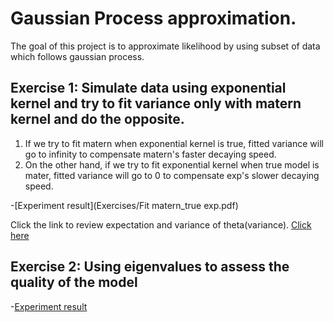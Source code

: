 # Gaussian Process approximation.

The goal of this project is to approximate likelihood by using subset of data which follows gaussian process.

## Exercise 1: Simulate data using exponential kernel and try to fit variance only with matern kernel and do the opposite.
  1. If we try to fit matern when exponential kernel is true, fitted variance will go to infinity to compensate matern's faster decaying speed.
  2. On the other hand, if we try to fit exponential kernel when true model is mater, fitted variance will go to 0 to compensate exp's slower decaying speed.

-[Experiment result](Exercises/Fit matern_true exp.pdf)


Click the link to review expectation and variance of theta(variance).
[Click here](https://stats.stackexchange.com/questions/427332/variance-of-quadratic-form-for-multivariate-normal-distribution)


  
## Exercise 2: Using eigenvalues to assess the quality of the model

-[Experiment result](https://github.com/cl20813/Gaussian-Process-approximation/blob/96833cdb8ed31c74473dfea7213204bed6111942/Exercises/Diagnostics%20of%20models%20using%20eigenvalues.pdf)
  


 


